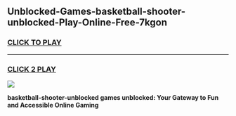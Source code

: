 
## Unblocked-Games-basketball-shooter-unblocked-Play-Online-Free-7kgon
<h3>
<a href="https://premium76.site?title=basketball-shooter-unblocked&ref=26A">CLICK TO PLAY</a></h3>
<hr>

<h3>
<a href="https://premium76.site?title=basketball-shooter-unblocked&ref=26A">CLICK 2 PLAY</a>
  
</h3>

<a href="https://premium76.site?title=basketball-shooter-unblocked&ref=26A"><img src="https://clearcache.store/games.png"></a>


**basketball-shooter-unblocked games unblocked: Your Gateway to Fun and Accessible Online Gaming**
